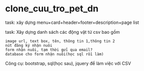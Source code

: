 # clone_cuu_tro_pet_dn

task: xây dựng menu+card+header+footer+description+page list

task: Xây dựng danh sách các động vật từ csv bao gồm

    image url, text box, tên, thông tin 1,thông tin 2
    nút đăng ký nhận nuôi
    form nhận nuôi, tạm thời gửi qua email?
    database cho form nhận nuôi(học sql rồi làm)
    
Công cụ: bootstrap, sql(học sau), jquery để làm việc với CSV
